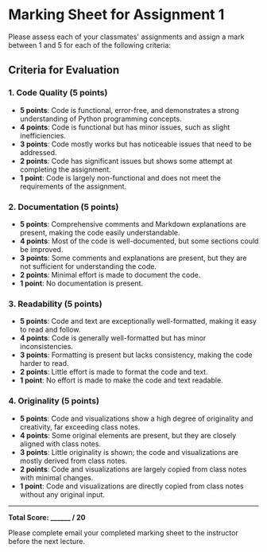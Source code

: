 # Marking Sheet for Assignment 1

Please assess each of your classmates' assignments and assign a mark between 1 and 5 for each of the following criteria:

## Criteria for Evaluation

### 1. Code Quality (5 points)
- **5 points**: Code is functional, error-free, and demonstrates a strong understanding of Python programming concepts.
- **4 points**: Code is functional but has minor issues, such as slight inefficiencies.
- **3 points**: Code mostly works but has noticeable issues that need to be addressed.
- **2 points**: Code has significant issues but shows some attempt at completing the assignment.
- **1 point**: Code is largely non-functional and does not meet the requirements of the assignment.

### 2. Documentation (5 points)
- **5 points**: Comprehensive comments and Markdown explanations are present, making the code easily understandable.
- **4 points**: Most of the code is well-documented, but some sections could be improved.
- **3 points**: Some comments and explanations are present, but they are not sufficient for understanding the code.
- **2 points**: Minimal effort is made to document the code.
- **1 point**: No documentation is present.

### 3. Readability (5 points)
- **5 points**: Code and text are exceptionally well-formatted, making it easy to read and follow.
- **4 points**: Code is generally well-formatted but has minor inconsistencies.
- **3 points**: Formatting is present but lacks consistency, making the code harder to read.
- **2 points**: Little effort is made to format the code and text.
- **1 point**: No effort is made to make the code and text readable.

### 4. Originality (5 points)
- **5 points**: Code and visualizations show a high degree of originality and creativity, far exceeding class notes.
- **4 points**: Some original elements are present, but they are closely aligned with class notes.
- **3 points**: Little originality is shown; the code and visualizations are mostly derived from class notes.
- **2 points**: Code and visualizations are largely copied from class notes with minimal changes.
- **1 point**: Code and visualizations are directly copied from class notes without any original input.

---

**Total Score: ______ / 20**

Please complete email your completed marking sheet to the instructor before the next lecture.